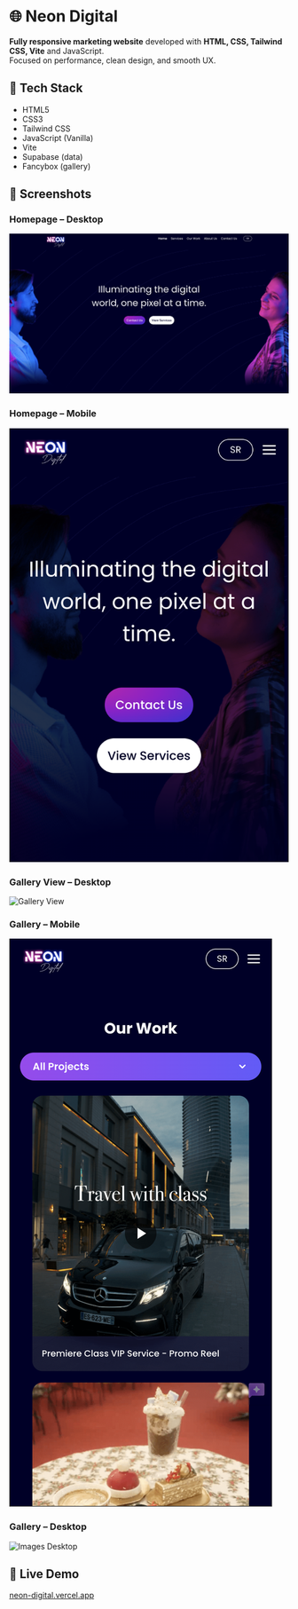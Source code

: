 # 🌐 Neon Digital

**Fully responsive marketing website** developed with **HTML, CSS, Tailwind CSS, Vite** and JavaScript.  
Focused on performance, clean design, and smooth UX.

## 🚀 Tech Stack

- HTML5
- CSS3
- Tailwind CSS
- JavaScript (Vanilla)
- Vite
- Supabase (data)
- Fancybox (gallery)

## 📸 Screenshots

### Homepage – Desktop
![Homepage Desktop](./assets/screenshots/homepage_desktop.png)

### Homepage – Mobile
![Homepage Mobile](./assets/screenshots/homepage_mobile.png)

### Gallery View – Desktop
![Gallery View](./assets/screenshots/gallery_view_desktop.png)

### Gallery – Mobile
![Images Mobile](./assets/screenshots/images_mobile.png)

### Gallery – Desktop
![Images Desktop](./assets/screenshots/images_desktop.png)



## 🔗 Live Demo

[neon-digital.vercel.app](https://neon-digital.vercel.app)

